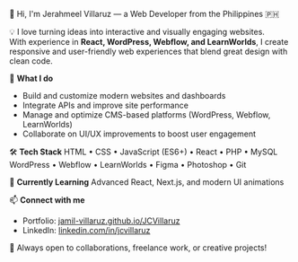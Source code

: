 👋 Hi, I'm Jerahmeel Villaruz — a Web Developer from the Philippines 🇵🇭

💡 I love turning ideas into interactive and visually engaging websites.  
With experience in **React, WordPress, Webflow, and LearnWorlds**, I create responsive and user-friendly web experiences that blend great design with clean code.

🚀 **What I do**
- Build and customize modern websites and dashboards  
- Integrate APIs and improve site performance  
- Manage and optimize CMS-based platforms (WordPress, Webflow, LearnWorlds)  
- Collaborate on UI/UX improvements to boost user engagement  

🛠 **Tech Stack**
HTML • CSS • JavaScript (ES6+) • React • PHP • MySQL  
WordPress • Webflow • LearnWorlds • Figma • Photoshop • Git  

🌱 **Currently Learning**
Advanced React, Next.js, and modern UI animations  

📫 **Connect with me**
- Portfolio: [jamil-villaruz.github.io/JCVillaruz](https://jamil-villaruz.github.io/JCVillaruz/)  
- LinkedIn: [linkedin.com/in/jcvillaruz](https://www.linkedin.com/in/jcvillaruz/)  

💬 Always open to collaborations, freelance work, or creative projects!
